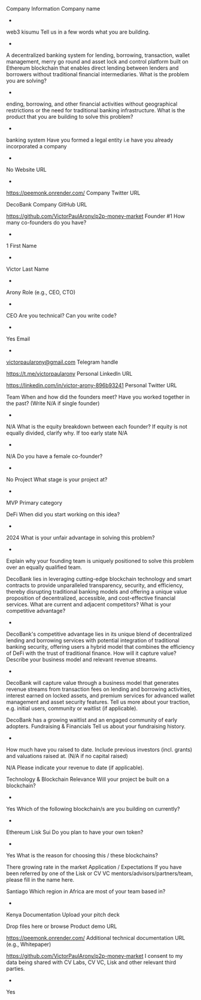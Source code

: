 Company Information
Company name

*
web3 kisumu
Tell us in a few words what you are building.

*
A decentralized banking system for lending, borrowing, transaction, wallet management,  merry go round  and asset lock and control platform built on Ethereum blockchain that enables direct lending between lenders and borrowers without traditional financial intermediaries. 
What is the problem you are solving?

*
ending, borrowing, and other financial activities without geographical restrictions or the need for traditional banking infrastructure.
What is the product that you are building to solve this problem?

*
banking system
Have you formed a legal entity i.e have you already incorporated a company

*
No
Website URL

*
https://peemonk.onrender.com/
Company Twitter URL

DecoBank
Company GitHub URL

https://github.com/VictorPaulArony/p2p-money-market
Founder #1
How many co-founders do you have?

*
1
First Name

*
Victor
Last Name

*
Arony
Role (e.g., CEO, CTO)

*
CEO
Are you technical? Can you write code?

*
Yes
Email

*
victorpaularony@gmail.com
Telegram handle

https://t.me/victorpaularony
Personal LinkedIn URL

https://linkedin.com/in/victor-arony-896b93241
Personal Twitter URL

Team
When and how did the founders meet? Have you worked together in the past? (Write N/A if single founder)

*
N/A
What is the equity breakdown between each founder? If equity is not equally divided, clarify why. If too early state N/A

*
N/A
Do you have a female co-founder?

*
No
Project
What stage is your project at?

*
MVP
Primary category

DeFi
When did you start working on this idea?

*
2024
What is your unfair advantage in solving this problem?

*
Explain why your founding team is uniquely positioned to solve this problem over an equally qualified team.

 DecoBank lies in leveraging cutting-edge blockchain technology and smart contracts to provide unparalleled transparency, security, and efficiency, thereby disrupting traditional banking models and offering a unique value proposition of decentralized, accessible, and cost-effective financial services.
What are current and adjacent competitors? What is your competitive advantage?

*
DecoBank's competitive advantage lies in its unique blend of decentralized lending and borrowing services with potential integration of traditional banking security, offering users a hybrid model that combines the efficiency of DeFi with the trust of traditional finance.
How will it capture value? Describe your business model and relevant revenue streams.

*
DecoBank will capture value through a business model that generates revenue streams from transaction fees on lending and borrowing activities, interest earned on locked assets, and premium services for advanced wallet management and asset security features.
Tell us more about your traction, e.g. initial users, community or waitlist (if applicable).

DecoBank has a growing waitlist and an engaged community of early adopters.
Fundraising & Financials
Tell us about your fundraising history.

*
How much have you raised to date. Include previous investors (incl. grants) and valuations raised at. (N/A if no capital raised)

N/A
Please indicate your revenue to date (if applicable).

Technology & Blockchain Relevance
Will your project be built on a blockchain?

*
Yes
Which of the following blockchain/s are you building on currently?

*
Ethereum
Lisk
Sui
Do you plan to have your own token?

*
Yes
What is the reason for choosing this / these blockchains?

There growing rate in the market 
Application / Expectations
If you have been referred by one of the Lisk or CV VC mentors/advisors/partners/team, please fill in the name here.

Santiago
Which region in Africa are most of your team based in?

*
Kenya
Documentation
Upload your pitch deck

Drop files here or browse
Product demo URL

https://peemonk.onrender.com/
Additional technical documentation URL (e.g., Whitepaper)

https://github.com/VictorPaulArony/p2p-money-market
I consent to my data being shared with CV Labs, CV VC, Lisk and other relevant third parties.

*
Yes